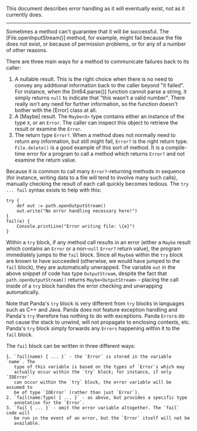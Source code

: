This document describes error handling as it will eventually exist, not as it
currently does.

--------------------------------------------------------------------------------

Sometimes a method can't guarantee that it will be successful. The
[File.openInputStream()] method, for example, might fail because the file does
not exist, or because of permission problems, or for any of a number of other
reasons.

There are three main ways for a method to communicate failures back to its
caller:

1. A nullable result. This is the right choice when there is no need to convey
   any additional information back to the caller beyond "it failed". For
   instance, when the [Int64.parse()] function cannot parse a string, it simply
   returns `null` to indicate that "this wasn't a valid number". There really
   isn't any need for further information, so the function doesn't bother with
   the [Error] class at all.
2. A [Maybe] result. The `Maybe<X>` type contains either an instance of the
   type `X`, or an `Error`. The caller can inspect this object to retrieve the
   result or examine the `Error`.
3. The return type `Error?`. When a method does not normally need to return any
   information, but still might fail, `Error?` is the right return type.
   `File.delete()` is a good example of this sort of method. It is a
   compile-time error for a program to call a method which returns `Error?` and
   not examine the return value.

Because it is common to call many `Error?`-returning methods in sequence (for
instance, writing data to a file will tend to involve many such calls),
manually checking the result of each call quickly becomes tedious. The `try ...
fail` syntax exists to help with this:

    try {
        def out := path.openOutputStream()
        out.write("No error handling necessary here!")
    }
    fail(e) {
        Console.printLine("Error writing file: \{e}")
    }

Within a `try` block, if any method call results in an error (either a `Maybe`
result which contains an `Error` or a non-`null` `Error?` return value), the
program immediately jumps to the `fail` block. Since all `Maybe`s within the
`try` block are known to have succeeded (otherwise, we would have jumped to the
`fail` block), they are automatically unwrapped. The variable `out` in the above
snippet of code has type `OutputStream`, despite the fact that
`path.openOutputStream()` returns `Maybe<OutputStream>` - placing the call
inside of a `try` block handles the error checking and unwrapping automatically.

Note that Panda's `try` block is very different from `try` blocks in languages
such as C++ and Java. Panda does not feature exception handling and Panda's
`try` therefore has nothing to do with exceptions. Panda `Error`s do not cause
the stack to unwind, will not propagate to enclosing contexts, etc. Panda's
`try` block simply forwards any `Errors` happening within it to the `fail`
block.

The `fail` block can be written in three different ways:

    1. `fail(name) { ... }` - the `Error` is stored in the variable `name`. The
       type of this variable is based on the types of `Error`s which may
       actually occur within the `try` block; for instance, if only `IOError`
       can occur within the `try` block, the error variable will be assumed to
       be of type `IOError` (rather than just `Error`).
    2. `fail(name:Type) { ... }` - as above, but provides a specific type
       annotation for the `Error`.
    3. `fail { ... }` - omit the error variable altogether. The `fail` code will
       be run in the event of an error, but the `Error` itself will not be
       available.

